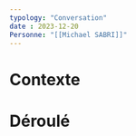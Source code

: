 ```yaml
---
typology: "Conversation"
date : 2023-12-20
Personne: "[[Michael SABRI]]"
---
```

# Contexte

# Déroulé
